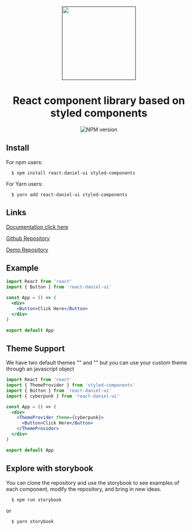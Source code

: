 <p align="center">
  <a href="">
    <img src="" alt="" width="200" />
  </a>
</p>

<h1 align="center">React component library based on styled components </h1>
<p align="center">
  <img alt="NPM version" src="" />
</p>


## Install

For npm users:

```shell
  $ npm install react-daniel-ui styled-components
```

For Yarn users:

```shell
  $ yarn add react-daniel-ui styled-components
```

## Links

[Documentation click here]()

[Github Repository]()

[Demo Repository]()

## Example

```jsx
import React from 'react'
import { Button } from 'react-daniel-ui'

const App = () => (
  <div>
    <Button>Click Here</Button>
  </div>
)

export default App
```

## Theme Support

We have two default themes "" and "" but you can use your custom theme through an javascript object

```jsx
import React from 'react'
import { ThemeProvider } from 'styled-components'
import { Button } from 'react-daniel-ui'
import { cyberpunk } from 'react-daniel-ui'

const App = () => (
  <div>
    <ThemeProvider theme={cyberpunk}>
      <Button>Click Here</Button>
    </ThemeProvider>
  </div>
)

export default App
```

## Explore with storybook

You can clone the repository and use the storybook to see examples of each component, modify the repository, and bring in new ideas.

```shell
  $ npm run storybook
```

or

```shell
  $ yarn storybook
```
